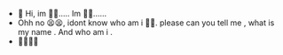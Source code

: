 - 👋 Hi, im 🤔🤔..... Im 🤔🤔......
- Ohh no 😫😫, idont know who am i 🙊🙊. please can you tell me , what is my name . And who am i .
- 🥺🥺🙏🙏

<!---
Can-you-know-me/Can-you-know-me is a ✨ special ✨ repository because its `README.md` (this file) appears on your GitHub profile.
You can click the Preview link to take a look at your changes.
--->

